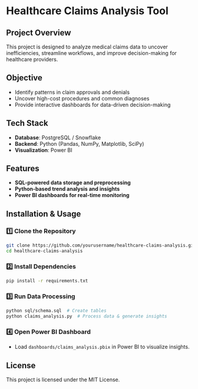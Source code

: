 # Healthcare Claims Analysis Tool

## Project Overview
This project is designed to analyze medical claims data to uncover inefficiencies, streamline workflows, and improve decision-making for healthcare providers.

## Objective
- Identify patterns in claim approvals and denials
- Uncover high-cost procedures and common diagnoses
- Provide interactive dashboards for data-driven decision-making

## Tech Stack
- **Database**: PostgreSQL / Snowflake
- **Backend**: Python (Pandas, NumPy, Matplotlib, SciPy)
- **Visualization**: Power BI

## Features
- **SQL-powered data storage and preprocessing**
- **Python-based trend analysis and insights**
- **Power BI dashboards for real-time monitoring**

## Installation & Usage
### 1️⃣ Clone the Repository
```bash
git clone https://github.com/yourusername/healthcare-claims-analysis.git
cd healthcare-claims-analysis
```

### 2️⃣ Install Dependencies
```bash
pip install -r requirements.txt
```

### 3️⃣ Run Data Processing
```bash
python sql/schema.sql  # Create tables
python claims_analysis.py  # Process data & generate insights
```

### 4️⃣ Open Power BI Dashboard
- Load `dashboards/claims_analysis.pbix` in Power BI to visualize insights.

## License
This project is licensed under the MIT License.
